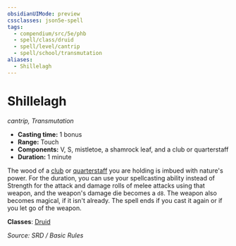 ```yaml
---
obsidianUIMode: preview
cssclasses: json5e-spell
tags:
  - compendium/src/5e/phb
  - spell/class/druid
  - spell/level/cantrip
  - spell/school/transmutation
aliases:
  - Shillelagh
---
```

# Shillelagh
*cantrip, Transmutation*  

- **Casting time:** 1 bonus
- **Range:** Touch
- **Components:** V, S, mistletoe, a shamrock leaf, and a club or quarterstaff
- **Duration:** 1 minute

The wood of a [club](compendium/items/club.md) or [quarterstaff](compendium/items/quarterstaff.md) you are holding is imbued with nature's power. For the duration, you can use your spellcasting ability instead of Strength for the attack and damage rolls of melee attacks using that weapon, and the weapon's damage die becomes a `d8`. The weapon also becomes magical, if it isn't already. The spell ends if you cast it again or if you let go of the weapon.

**Classes**: [Druid](DND%20Markdown/compendium/classes/Druid/druid.md)

*Source: SRD / Basic Rules*